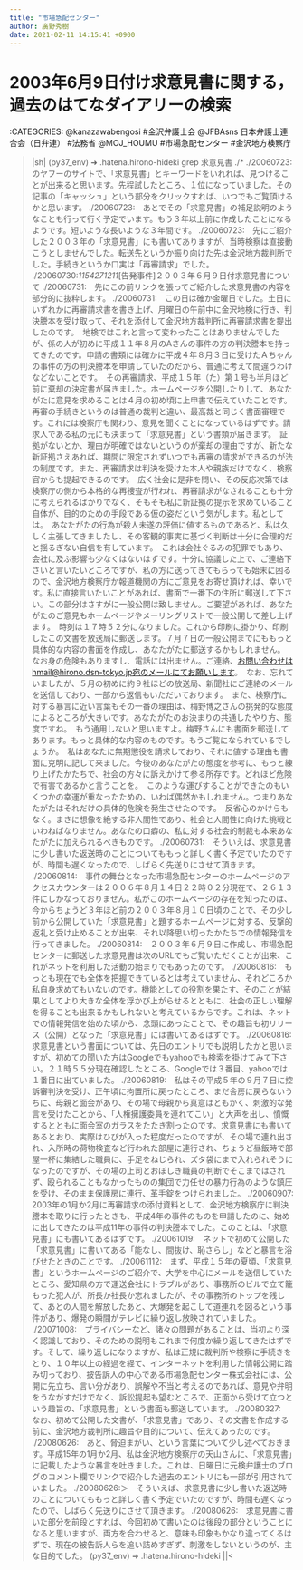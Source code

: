 ```yaml
---
title: "市場急配センター"
author: 廣野秀樹
date: 2021-02-11 14:15:41 +0900
---
```


# 2003年6月9日付け求意見書に関する，過去のはてなダイアリーの検索

:CATEGORIES: @kanazawabengosi #金沢弁護士会 @JFBAsns 日本弁護士連合会（日弁連） #法務省 @MOJ_HOUMU #市場急配センター #金沢地方検察庁

>|sh|
(py37_env) ➜  .hatena.hirono-hideki grep 求意見書 ./*
./20060723:のヤフーのサイトで、「求意見書」とキーワードをいれれば、見つけることが出来ると思います。先程試したところ、１位になっていました。その記事の「キャッシュ」という部分をクリックすれば、いつでもご覧頂けるかと思います。
./20060723:　あとでその「求意見書」の補足説明のようなことも行って行く予定でいます。もう３年以上前に作成したことになるようです。短いような長いような３年間です。
./20060723:　先にご紹介した２００３年の「求意見書」にも書いてありますが、当時検察は直接動こうとしませんでした。転送先というか振り向けた先は金沢地方裁判所でした。手続きというか口実は「再審請求」でした。
./20060730:*1154271211*[告発事件]２００３年６月９日付求意見書について
./20060731:　先にこの前リンクを張ってご紹介した求意見書の内容を部分的に抜粋します。
./20060731:　この日は確か金曜日でした。土日にいずれかに再審請求書を書き上げ、月曜日の午前中に金沢地検に行き、判決謄本を受け取って、それを添付して金沢地方裁判所に再審請求書を提出したのです。　地検ではこれと言って変わったことはありませんでしたが、係の人が初めに平成１１年８月のAさんの事件の方の判決謄本を持ってきたのです。申請の書類には確かに平成４年８月３日に受けたＡちゃんの事件の方の判決謄本を申請していたのだから、普通に考えて間違うわけなどないことです。　その再審請求、平成１５年（た）第１号も半月ほど前に棄却の決定書が届きました。ホームページを公開したりして、あなたがたに意見を求めることは４月の初め頃に上申書で伝えていたことです。　再審の手続きというのは普通の裁判と違い、最高裁と同じく書面審理です。これには検察庁も関わり、意見を聞くことになっているはずです。請求人である私の元にも決まって「求意見書」という書類が届きます。　証拠がないとか、理由が明確ではないというのが棄却の理由ですが、新たな新証拠さえあれば、期間に限定されずいつでも再審の請求ができるのが法の制度です。また、再審請求は判決を受けた本人や親族だけでなく、検察官からも提起できるのです。　広く社会に是非を問い、その反応次第では検察庁の側から本格的な再捜査が行われ、再審請求がなされることも十分に考えられるばかりでなく、そもそも私に新証拠の提示を求めていること自体が、目的のための手段である仮の姿だという気がします。私としては。　あなたがたの行為が殺人未遂の評価に値するものであると、私は久しく主張してきましたし、その客観的事実に基づく判断は十分に合理的だと揺るぎない自信を有しています。　これは会社ぐるみの犯罪でもあり、会社に及ぶ影響も少なくはないはずです。十分に協議した上で、ご連絡下さいと言いたいところですが、私の方に送ってきてもらっても始末に困るので、金沢地方検察庁か報道機関の方にご意見をお寄せ頂ければ、幸いです。私に直接言いたいことがあれば、書面で一番下の住所に郵送して下さい。この部分はさすがに一般公開は致しません。ご要望があれば、あなたがたのご意見もホームページやメーリングリストで一般公開して差し上げます。　時刻は１７時５２分になりました。これから印刷に掛かり、印刷したこの文書を放送局に郵送します。７月７日の一般公開までにももっと具体的な内容の書面を作成し、あなたがたに郵送するかもしれません。　なお身の危険もありますし、電話には出ません。ご連絡、お問い合わせはhmail@hirono.dsn-tokyo.jp宛のメールにてお願いします。　なお、忘れていましたが、５月の初めに約９社ほどの放送局、新聞社にご連絡のメールを送信しており、一部から返信もいただいております。　また、検察庁に対する暴言に近い言葉もその一番の理由は、梅野博之さんの挑発的な態度によるところが大きいです。あなたがたのお決まりの共通したやり方、態度ですね。　もう通用しないと思いますよ。梅野さんにも書面を郵送してあります。もっと具体的な内容のものです。もうご覧になられているでしょうか。　私はあなたに無期懲役を請求しており、それに値する理由も書面に克明に記して来ました。今後のあなたがたの態度を参考に、もっと練り上げたかたちで、社会の方々に訴えかけて参る所存です。どれほど危険で有害であるかと言うことを。　このような運びすることができたのもいくつかの幸運が重なったための、いわば偶然かもしれません。つまりあなたがたはそれだけの具体的危険を発生させたのです。　反省心のかけらもなく。まさに想像を絶する非人間性であり、社会と人間性に向けた挑戦といわねばなりません。あなたの口癖の、私に対する社会的制裁も本来あなたがたに加えられるべきものです。
./20060731:　そういえば、求意見書に少し書いた返送時のことについてももっと詳しく書く予定でいたのですが、時間も遅くなったので、しばらく先送りにさせて頂きます。
./20060814:　事件の舞台となった市場急配センターのホームページのアクセスカウンターは２００６年８月１４日２２時０２分現在で、２６１３件にしかなっておりません。私がこのホームページの存在を知ったのは、今からちょうど３年ほど前の２００３年８月１０日頃のことで、その少し前から公開していた「求意見書」と題するホームページに対する、反撃的返礼と受け止めることが出来、それ以降思い切ったかたちでの情報発信を行ってきました。
./20060814:　２００３年６月９日に作成し、市場急配センターに郵送した求意見書は次のURLでもご覧いただくことが出来、これがネットを利用した活動の始まりでもあったのです。
./20060816:　もっとも現在でも全体を把握できているとは考えていません、それどころか私自身求めてもいないのです。機能としての役割を果たす、そのことが結果としてより大きな全体を浮かび上がらせるとともに、社会の正しい理解を得ることも出来るかもしれないと考えているからです。これは、ネットでの情報発信を始めた頃から、念頭にあったことで、その趣旨も初リリース（公開）となった「求意見書」には書いてあるはずです。
./20060816:　求意見書という書面については、先日のエントリでも説明したかと思いますが、初めての聞いた方はGoogleでもyahooでも検索を掛けてみて下さい。２１時５５分現在確認したところ、Googleでは３番目、yahooでは１番目に出ていました。
./20060819:　私はその平成５年の９月７日に控訴審判決を受け、正午頃に拘置所に戻ったところ、まだ舎房に戻らないうちに、母親と面会があり、その場で母親から真意はともかく、刺激的な発言を受けたことから、「人権擁護委員を連れてこい」と大声を出し、憤慨するとともに面会室のガラスをたたき割ったのです。求意見書にも書いてあるとおり、実際はひびが入った程度だったのですが、その場で連れ出され、入所時の荷物検査など行われた部屋に連行され、ちょうど昼飯時で部屋一杯に集結した職員に、手足をねじられ、ズタ袋にまで入れられそうになったのですが、その場の上司とおぼしき職員の判断でそこまではされず、殴られることもなかったものの集団で力任せの暴力行為のような鎮圧を受け、そのまま保護房に連行、革手錠をつけられました。
./20060907:　2003年の1月か2月に再審請求の添付資料として、金沢地方検察庁に判決謄本を取りに行ったときも、平成4年の事件のものを申請したのに、始めに出してきたのは平成11年の事件の判決謄本でした。このことは、「求意見書」にも書いてあるはずです。
./20061019:　ネットで初めて公開した「求意見書」に書いてある「能なし、間抜け、恥さらし」などと暴言を浴びせたときのことです。
./20061112:　まず、平成１５年の夏頃、「求意見書」というホームページのご紹介で、大学を中心にメールを送信していたところ、愛知県の方で運送会社にトラブルがあり、事務所のビルで立て籠もった犯人が、所長か社長か忘れましたが、その事務所のトップを残して、あとの人間を解放したあと、大爆発を起こして道連れを図るという事件があり、爆発の瞬間がテレビに繰り返し放映されていました。
./20071008:　プライバシーなど、諸々の問題があることは、当初より深く認識しており、そのための説明もこれまで何度か繰り返してきたはずです。そして、繰り返しになりますが、私は正規に裁判所や検察に手続きをとり、１０年以上の経過を経て、インターネットを利用した情報公開に踏み切っており、披告訴人の中心である市場急配センター株式会社には、公開に先立ち、言い分があり、誤解や不当と考えるのであれば、意見や弁明をうながすだけでなく、訴訟提起も望むところで、正面から受けて立つという趣旨の、「求意見書」という書面も郵送しています。
./20080327:　なお、初めて公開した文書が、「求意見書」であり、その文書を作成する前に、金沢地方裁判所に趣旨や目的について、伝えてあったのです。
./20080626:　あと、脅迫まがい、という言葉について少し述べておきます。平成15年の1月か2月、私は金沢地方検察庁の天山さんに、「求意見書」に記載したような暴言を吐きました。これは、日曜日に元検弁護士のブログのコメント欄でリンクで紹介した過去のエントリにも一部が引用されていました。
./20080626:＞　そういえば、求意見書に少し書いた返送時のことについてももっと詳しく書く予定でいたのですが、時間も遅くなったので、しばらく先送りにさせて頂きます。
./20080626:　求意見書に書いた部分を前段とすれば、今回初めて書いたのは後段の部分ということになると思いますが、両方を合わせると、意味も印象もかなり違ってくるはずで、現在の被告訴人らを追い詰めすぎず、刺激をしないというのが、主な目的でした。
(py37_env) ➜  .hatena.hirono-hideki 
||<

